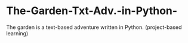 # The-Garden-Txt-Adv.-in-Python-
The garden is a text-based adventure written in Python.  (project-based learning)
